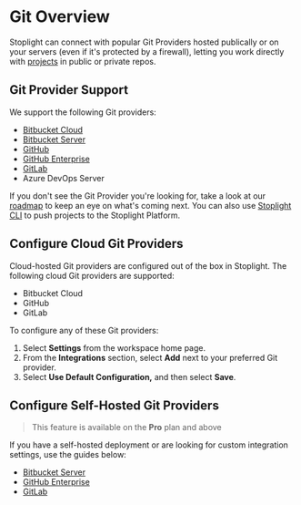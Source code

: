 # Git Overview

Stoplight can connect with popular Git Providers hosted publically or on your servers (even if it's protected by a firewall), letting you work directly with [projects](../../7.-projects/adding-projects.md) in public or private repos. 

## Git Provider Support

We support the following Git providers:

- <i class="Icon fab fa-bitbucket fa-2x" style="color: rgb(32, 80, 129);"> </i> [Bitbucket Cloud](b.bitbucket-cloud.md)
- <i class="Icon fab fa-bitbucket fa-2x" style="color: rgb(32, 80, 129);" > </i> [Bitbucket Server](c.bitbucket-server.md)
- <i class="fab fa-github fa-2x"> </i> [GitHub](g.github.md)
- <i class="fab fa-github fa-2x"> </i> [GitHub Enterprise](d.github-enterprise.md)
- <i class="Icon fab fa-gitlab fa-2x" style="color: rgb(252, 109, 38);"> </i> [GitLab](e.gitlab.md)
- <i class="Icon fab fa-microsoft fa-2x" style="color: rgb(32, 80, 129);"> </i> Azure DevOps Server

If you don't see the Git Provider you're looking for, take a look at our [roadmap](https://roadmap.stoplight.io/) to keep an eye on what's coming next. You can also use [Stoplight CLI](../f.working-with-local-projects.md) to push projects to the Stoplight Platform.

## Configure Cloud Git Providers

Cloud-hosted Git providers are configured out of the box in Stoplight. The following cloud Git providers are supported:

- <i class="Icon fab fa-bitbucket fa-2x" style="color: rgb(32, 80, 129);" > </i> Bitbucket Cloud
- <i class="fab fa-github fa-2x"> </i> GitHub
- <i class="Icon fab fa-gitlab fa-2x" style="color: rgb(252, 109, 38);"> </i> GitLab

To configure any of these Git providers:

1. Select **Settings** from the workspace home page.
2. From the **Integrations** section, select **Add** next to your preferred Git provider.
3. Select **Use Default Configuration,** and then select **Save**. 

## Configure Self-Hosted Git Providers
<!-- theme: warning -->
> This feature is available on the **Pro** plan and above

If you have a self-hosted deployment or are looking for custom integration settings, use the guides below:

- [Bitbucket Server](c.bitbucket-server.md)
- [GitHub Enterprise](d.github-enterprise.md)
- [GitLab](e.gitlab.md)